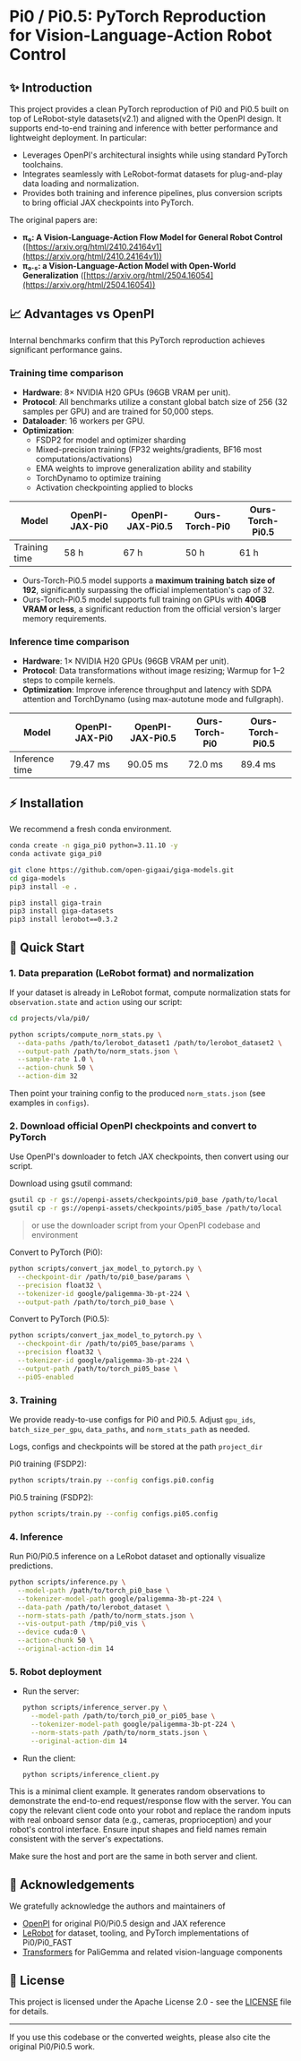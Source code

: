 # Pi0 / Pi0.5: PyTorch Reproduction for Vision-Language-Action Robot Control

## ✨ Introduction

This project provides a clean PyTorch reproduction of Pi0 and Pi0.5 built on top of LeRobot-style datasets(v2.1) and aligned with the OpenPI design. It supports end-to-end training and inference with better performance and lightweight deployment. In particular:

- Leverages OpenPI's architectural insights while using standard PyTorch toolchains.
- Integrates seamlessly with LeRobot-format datasets for plug-and-play data loading and normalization.
- Provides both training and inference pipelines, plus conversion scripts to bring official JAX checkpoints into PyTorch.

The original papers are:

- **π₀: A Vision-Language-Action Flow Model for General Robot Control** ([https://arxiv.org/html/2410.24164v1](https://arxiv.org/html/2410.24164v1))
- **π₀.₅: a Vision-Language-Action Model with Open-World Generalization** ([https://arxiv.org/html/2504.16054](https://arxiv.org/html/2504.16054))

## 📈 Advantages vs OpenPI

Internal benchmarks confirm that this PyTorch reproduction achieves significant performance gains.

### Training time comparison

- **Hardware**: 8× NVIDIA H20 GPUs (96GB VRAM per unit).
- **Protocol**: All benchmarks utilize a constant global batch size of 256 (32 samples per GPU) and are trained for 50,000 steps.
- **Dataloader**: 16 workers per GPU.
- **Optimization**: 
  - FSDP2 for model and optimizer sharding
  - Mixed-precision training (FP32 weights/gradients, BF16 most computations/activations)
  - EMA weights to improve generalization ability and stability
  - TorchDynamo to optimize training
  - Activation checkpointing applied to blocks

| Model         | OpenPI-JAX-Pi0 | OpenPI-JAX-Pi0.5 | Ours-Torch-Pi0 | Ours-Torch-Pi0.5 |
| ------------- |----------------|------------------|----------------|------------------|
| Training time | 58 h           | 67 h             | 50 h           | 61 h             |

* Ours-Torch-Pi0.5 model supports a **maximum training batch size of 192**, significantly surpassing the official implementation's cap of 32.
* Ours-Torch-Pi0.5 model supports full training on GPUs with **40GB VRAM or less**, a significant reduction from the official version's larger memory requirements.

### Inference time comparison

- **Hardware**: 1× NVIDIA H20 GPUs (96GB VRAM per unit).
- **Protocol**: Data transformations without image resizing; Warmup for 1–2 steps to compile kernels.
- **Optimization**: Improve inference throughput and latency with SDPA attention and TorchDynamo (using max-autotune mode and fullgraph).

| Model          | OpenPI-JAX-Pi0 | OpenPI-JAX-Pi0.5 | Ours-Torch-Pi0 | Ours-Torch-Pi0.5 |
| -------------- |----------------|------------------|----------------|------------------|
| Inference time | 79.47 ms       | 90.05 ms         | 72.0 ms        | 89.4 ms          |

## ⚡ Installation

We recommend a fresh conda environment.

```bash
conda create -n giga_pi0 python=3.11.10 -y
conda activate giga_pi0

git clone https://github.com/open-gigaai/giga-models.git
cd giga-models
pip3 install -e .

pip3 install giga-train
pip3 install giga-datasets
pip3 install lerobot==0.3.2
```

## 🚀 Quick Start

### 1. Data preparation (LeRobot format) and normalization

If your dataset is already in LeRobot format, compute normalization stats for `observation.state` and `action` using our script:

```bash
cd projects/vla/pi0/

python scripts/compute_norm_stats.py \
  --data-paths /path/to/lerobot_dataset1 /path/to/lerobot_dataset2 \
  --output-path /path/to/norm_stats.json \
  --sample-rate 1.0 \
  --action-chunk 50 \
  --action-dim 32

```

Then point your training config to the produced `norm_stats.json` (see examples in `configs`).

### 2. Download official OpenPI checkpoints and convert to PyTorch

Use OpenPI's downloader to fetch JAX checkpoints, then convert using our script.

Download using gsutil command:

```bash
gsutil cp -r gs://openpi-assets/checkpoints/pi0_base /path/to/local
gsutil cp -r gs://openpi-assets/checkpoints/pi05_base /path/to/local
```

> or use the downloader script from your OpenPI codebase and environment

Convert to PyTorch (Pi0):

```bash
python scripts/convert_jax_model_to_pytorch.py \
  --checkpoint-dir /path/to/pi0_base/params \
  --precision float32 \
  --tokenizer-id google/paligemma-3b-pt-224 \
  --output-path /path/to/torch_pi0_base \
```

Convert to PyTorch (Pi0.5):

```bash
python scripts/convert_jax_model_to_pytorch.py \
  --checkpoint-dir /path/to/pi05_base/params \
  --precision float32 \
  --tokenizer-id google/paligemma-3b-pt-224 \
  --output-path /path/to/torch_pi05_base \
  --pi05-enabled
```

### 3. Training

We provide ready-to-use configs for Pi0 and Pi0.5. Adjust `gpu_ids`, `batch_size_per_gpu`, `data_paths`, and `norm_stats_path` as needed.

Logs, configs and checkpoints will be stored at the path `project_dir`

Pi0 training (FSDP2):

```bash
python scripts/train.py --config configs.pi0.config
```

Pi0.5 training (FSDP2):

```bash
python scripts/train.py --config configs.pi05.config
```

### 4. Inference

Run Pi0/Pi0.5 inference on a LeRobot dataset and optionally visualize predictions.

```bash
python scripts/inference.py \
  --model-path /path/to/torch_pi0_base \
  --tokenizer-model-path google/paligemma-3b-pt-224 \
  --data-path /path/to/lerobot_dataset \
  --norm-stats-path /path/to/norm_stats.json \
  --vis-output-path /tmp/pi0_vis \
  --device cuda:0 \
  --action-chunk 50 \
  --original-action-dim 14
```

### 5. Robot deployment


* Run the server:

  ```bash
  python scripts/inference_server.py \
    --model-path /path/to/torch_pi0_or_pi05_base \
    --tokenizer-model-path google/paligemma-3b-pt-224 \
    --norm-stats-path /path/to/norm_stats.json \
    --original-action-dim 14
  ```

* Run the client:

  ```bash
  python scripts/inference_client.py
  ```

This is a minimal client example. It generates random observations to demonstrate the end-to-end request/response flow with the server. You can copy the relevant client code onto your robot and replace the random inputs with real onboard sensor data (e.g., cameras, proprioception) and your robot's control interface. Ensure input shapes and field names remain consistent with the server's expectations.

Make sure the host and port are the same in both server and client.


## 🤝 Acknowledgements

We gratefully acknowledge the authors and maintainers of

- [OpenPI](https://github.com/Physical-Intelligence/openpi) for original Pi0/Pi0.5 design and JAX reference
- [LeRobot](https://github.com/huggingface/lerobot) for dataset, tooling, and PyTorch implementations of Pi0/Pi0_FAST
- [Transformers](https://github.com/huggingface/transformers) for PaliGemma and related vision-language components

## 📄 License

This project is licensed under the Apache License 2.0 - see the [LICENSE](LICENSE) file for details.

______________________________________________________________________

If you use this codebase or the converted weights, please also cite the original Pi0/Pi0.5 work.

